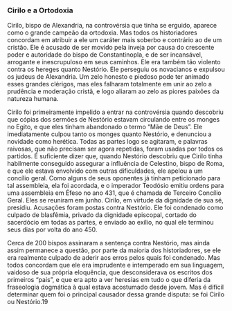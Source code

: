 ### Cirilo e a Ortodoxia 

Cirilo, bispo de Alexandria, na controvérsia que tinha se erguido, aparece como o grande campeão da ortodoxia. Mas todos os historiadores concordam em atribuir a ele um caráter mais soberbo e contrário ao de um cristão. Ele é acusado de ser movido pela inveja por causa do crescente poder e autoridade do bispo de Constantinopla, e de ser incansável, arrogante e inescrupuloso em seus caminhos. Ele era também tão violento contra os hereges quanto Nestório. Ele perseguiu os novacianos e expulsou os judeus de Alexandria. Um zelo honesto e piedoso pode ter animado esses grandes clérigos, mas eles falharam totalmente em unir ao zelo a prudência e moderação cristã, e logo aliaram ao zelo as piores paixões da natureza humana.

Cirilo foi primeiramente impelido a entrar na controvérsia quando descobriu que cópias dos sermões de Nestório estavam circulando entre os monges no Egito, e que eles tinham abandonado o termo “Mãe de Deus”. Ele imediatamente culpou tanto os monges quanto Nestório, e denunciou a novidade como herética. Todas as partes logo se agitaram, e palavras raivosas, que não precisam ser agora repetidas, foram usadas por todos os partidos. É suficiente dizer que, quando Nestório descobriu que Cirilo tinha habilmente conseguido assegurar a influência de Celestino, bispo de Roma, e que ele estava envolvido com outras dificuldades, ele apelou a um concílio geral. Como alguns de seus oponentes já tinham peticionado para tal assembleia, ela foi acordada, e o imperador Teodósio emitiu ordens para uma assembleia em Éfeso no ano 431, que é chamada de Terceiro Concílio Geral. Eles se reuniram em junho. Cirilo, em virtude da dignidade de sua sé, presidiu. Acusações foram postas contra Nestório. Ele foi condenado como culpado de blasfêmia, privado da dignidade episcopal, cortado do sacerdócio em todas as partes, e enviado ao exílio, no qual ele terminou seus dias por volta do ano 450.

Cerca de 200 bispos assinaram a sentença contra Nestório, mas ainda assim permanece a questão, por parte da maioria dos historiadores, se ele era realmente culpado de aderir aos erros pelos quais foi condenado. Mas todos concordam que ele era imprudente e intemperado em sua linguagem, vaidoso de sua própria eloquência, que desconsiderava os escritos dos primeiros “pais”, e que era apto a ver heresias em tudo o que diferia da fraseologia dogmática à qual estava acostumado desde jovem. Mas é difícil determinar quem foi o principal causador dessa grande disputa: se foi Cirilo ou Nestório.19